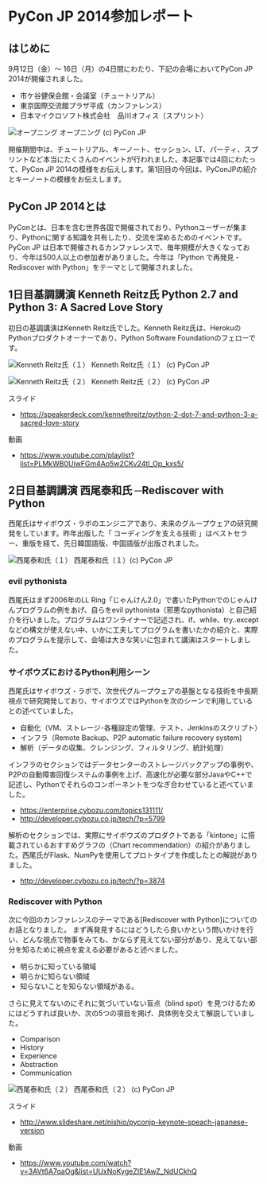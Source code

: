 # PyCon JP 2014参加レポート

## はじめに

9月12日（金）～ 16日（月）の4日間にわたり、下記の会場においてPyCon JP 2014が開催されました。

* 市ケ谷健保会館・会議室（チュートリアル）
* 東京国際交流館プラザ平成（カンファレンス）
* 日本マイクロソフト株式会社　品川オフィス（スプリント）

![オープニング](https://farm4.staticflickr.com/3865/15292487901_e6c44930a3_z.jpg)
オープニング (c) PyCon JP

開催期間中は、チュートリアル、キーノート、セッション、LT、パーティ、スプリントなど本当にたくさんのイベントが行われました。本記事では4回にわたって、PyCon JP 2014の模様をお伝えします。第1回目の今回は、PyConJPの紹介とキーノートの模様をお伝えします。

## PyCon JP 2014とは

PyConとは、日本を含む世界各国で開催されており、Pythonユーザーが集まり、Pythonに関する知識を共有したり、交流を深めるためのイベントです。PyCon JP は日本で開催されるカンファレンスで、毎年規模が大きくなっており、今年は500人以上の参加者がありました。今年は「Python で再発見 - Rediscover with Python」をテーマとして開催されました。

## 1日目基調講演 Kenneth Reitz氏 Python 2.7 and Python 3: A Sacred Love Story

初日の基調講演はKenneth Reitz氏でした。Kenneth Reitz氏は、HerokuのPythonプロダクトオーナーであり、Python Software Foundationのフェローです。

![Kenneth Reitz氏（１）](https://farm4.staticflickr.com/3869/15254824341_f80de5374b_z.jpg)
Kenneth Reitz氏（１） (c) PyCon JP

![Kenneth Reitz氏（２）](https://farm4.staticflickr.com/3908/15071365558_b62e1cabdb_z.jpg)
Kenneth Reitz氏（２） (c) PyCon JP


スライド

* https://speakerdeck.com/kennethreitz/python-2-dot-7-and-python-3-a-sacred-love-story

動画

* https://www.youtube.com/playlist?list=PLMkWB0UjwFGm4Ao5w2CKv24tl_Op_kxs5/


## 2日目基調講演 西尾泰和氏 ─Rediscover with Python

西尾氏はサイボウズ・ラボのエンジニアであり、未来のグループウェアの研究開発をしています。昨年出版した「 コーディングを支える技術 」はベストセラー、重版を経て、先日韓国語版、中国語版が出版されました。

![西尾泰和氏（１）](https://farm6.staticflickr.com/5569/15071276549_bb33abf9dc_z.jpg)
西尾泰和氏（１）(c) PyCon JP


### evil pythonista

西尾氏はまず2006年のLL Ring「じゃんけん2.0」で書いたPythonでのじゃんけんプログラムの例をあげ、自らをevil pythonista（邪悪なpythonista）と自己紹介を行いました。プログラムはワンライナーで記述され、if、while、try..exceptなどの構文が使えない中、いかに工夫してプログラムを書いたかの紹介と、実際のプログラムを提示して、会場は大きな笑いに包まれて講演はスタートしました。

### サイボウズにおけるPython利用シーン

西尾氏はサイボウズ・ラボで、次世代グループウェアの基盤となる技術を中長期視点で研究開発しており、サイボウズではPythonを次のシーンで利用しているとの述べていました。

* 自動化（VM、ストレージ･各種設定の管理、テスト、Jenkinsのスクリプト）
* インフラ（Remote Backup、P2P automatic failure recovery system)
* 解析（データの収集、クレンジング、フィルタリング、統計処理）

インフラのセクションではデータセンターのストレージバックアップの事例や、P2Pの自動障害回復システムの事例を上げ、高速化が必要な部分JavaやC++で記述し、Pythonでそれらのコンポーネントをつなぎ合わせていると述べていました。

* https://enterprise.cybozu.com/topics131111/
* http://developer.cybozu.co.jp/tech/?p=5799

解析のセクションでは、実際にサイボウズのプロダクトである「kintone」に搭載されているおすすめグラフの（Chart recommendation）の紹介がありました。西尾氏がFlask、NumPyを使用してプロトタイプを作成したとの解説がありました。

* http://developer.cybozu.co.jp/tech/?p=3874

### Rediscover with Python

次に今回のカンファレンスのテーマである[Rediscover with Python]についてのお話となりました。
まず再発見するにはどうしたら良いかという問いかけを行い、どんな視点で物事をみても、かならず見えてない部分があり、見えてない部分を知るために視点を変える必要があると述べました。

* 明らかに知っている領域
* 明らかに知らない領域
* 知らないことを知らない領域がある。

さらに見えてないのにそれに気づいていない盲点（blind spot）を見つけるためにはどうすれば良いか、次の5つの項目を掲げ、具体例を交えて解説していました。

* Comparison
* History
* Experience
* Abstraction
* Communication


![西尾泰和氏（２）](https://farm4.staticflickr.com/3901/15273959086_f71d9fec25_z.jpg)
西尾泰和氏（２） (c) PyCon JP

スライド
* http://www.slideshare.net/nishio/pyconjp-keynote-speach-japanese-version

動画
* https://www.youtube.com/watch?v=3AVt6A7qaOg&list=UUxNoKygeZIE1AwZ_NdUCkhQ







